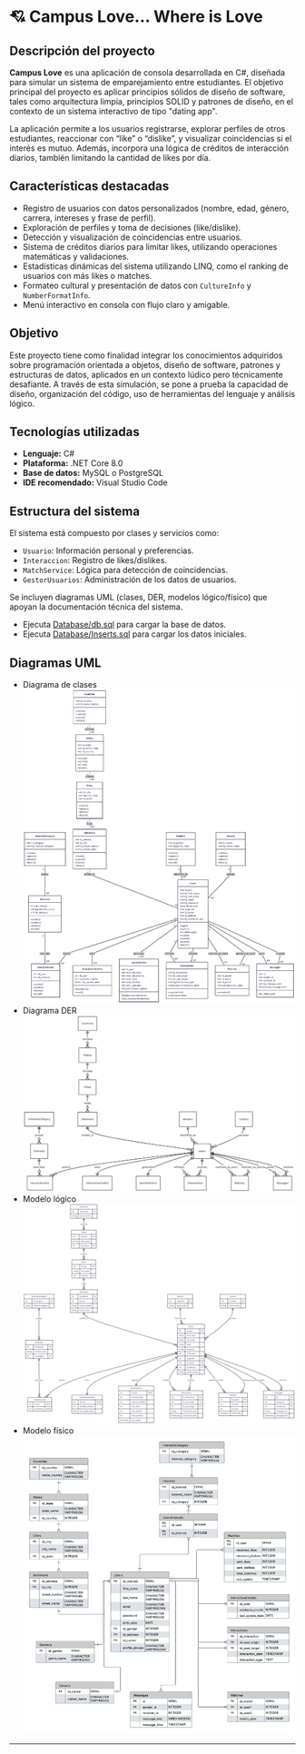 # 💘 Campus Love... Where is Love

## Descripción del proyecto

**Campus Love** es una aplicación de consola desarrollada en C#, diseñada para simular un sistema de emparejamiento entre estudiantes. El objetivo principal del proyecto es aplicar principios sólidos de diseño de software, tales como arquitectura limpia, principios SOLID y patrones de diseño, en el contexto de un sistema interactivo de tipo "dating app".

La aplicación permite a los usuarios registrarse, explorar perfiles de otros estudiantes, reaccionar con “like” o “dislike”, y visualizar coincidencias si el interés es mutuo. Además, incorpora una lógica de créditos de interacción diarios, también limitando la cantidad de likes por día.

## Características destacadas

- Registro de usuarios con datos personalizados (nombre, edad, género, carrera, intereses y frase de perfil).
- Exploración de perfiles y toma de decisiones (like/dislike).
- Detección y visualización de coincidencias entre usuarios.
- Sistema de créditos diarios para limitar likes, utilizando operaciones matemáticas y validaciones.
- Estadísticas dinámicas del sistema utilizando LINQ, como el ranking de usuarios con más likes o matches.
- Formateo cultural y presentación de datos con `CultureInfo` y `NumberFormatInfo`.
- Menú interactivo en consola con flujo claro y amigable.

## Objetivo

Este proyecto tiene como finalidad integrar los conocimientos adquiridos sobre programación orientada a objetos, diseño de software, patrones y estructuras de datos, aplicados en un contexto lúdico pero técnicamente desafiante. A través de esta simulación, se pone a prueba la capacidad de diseño, organización del código, uso de herramientas del lenguaje y análisis lógico.

## Tecnologías utilizadas

- **Lenguaje:** C#
- **Plataforma:** .NET Core 8.0
- **Base de datos:** MySQL o PostgreSQL
- **IDE recomendado:** Visual Studio Code

## Estructura del sistema

El sistema está compuesto por clases y servicios como:

- `Usuario`: Información personal y preferencias.
- `Interaccion`: Registro de likes/dislikes.
- `MatchService`: Lógica para detección de coincidencias.
- `GestorUsuarios`: Administración de los datos de usuarios.

Se incluyen diagramas UML (clases, DER, modelos lógico/físico) que apoyan la documentación técnica del sistema.

- Ejecuta [Database/db.sql](Database/Db.sql) para cargar la base de datos.
- Ejecuta [Database/Inserts.sql](Database/Inserts.sql) para cargar los datos iniciales.

## Diagramas UML
- Diagrama de clases
  ![alt text](Database/Diagramas/DiagramaClases.png)
- Diagrama DER
  ![alt text](Database/Diagramas/DiagramaDER.png)
- Modelo lógico
  ![alt text](Database/Diagramas/ModeloLogico.png)
- Modelo físico
  ![alt text](Database/Diagramas/ModeloFisico.png)

---

